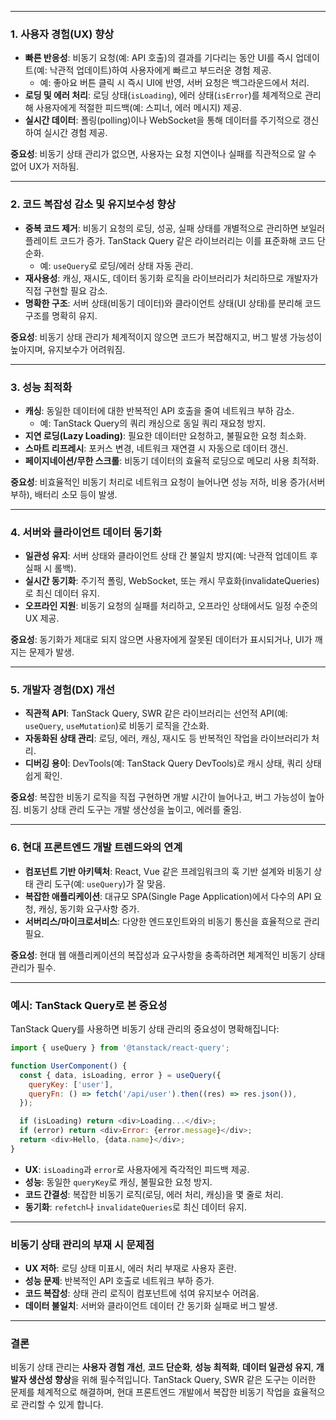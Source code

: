 
---

### **1. 사용자 경험(UX) 향상**
- **빠른 반응성**: 비동기 요청(예: API 호출)의 결과를 기다리는 동안 UI를 즉시 업데이트(예: 낙관적 업데이트)하여 사용자에게 빠르고 부드러운 경험 제공.
  - 예: 좋아요 버튼 클릭 시 즉시 UI에 반영, 서버 요청은 백그라운드에서 처리.
- **로딩 및 에러 처리**: 로딩 상태(`isLoading`), 에러 상태(`isError`)를 체계적으로 관리해 사용자에게 적절한 피드백(예: 스피너, 에러 메시지) 제공.
- **실시간 데이터**: 폴링(polling)이나 WebSocket을 통해 데이터를 주기적으로 갱신하여 실시간 경험 제공.

**중요성**: 비동기 상태 관리가 없으면, 사용자는 요청 지연이나 실패를 직관적으로 알 수 없어 UX가 저하됨.

---

### **2. 코드 복잡성 감소 및 유지보수성 향상**
- **중복 코드 제거**: 비동기 요청의 로딩, 성공, 실패 상태를 개별적으로 관리하면 보일러플레이트 코드가 증가. TanStack Query 같은 라이브러리는 이를 표준화해 코드 단순화.
  - 예: `useQuery`로 로딩/에러 상태 자동 관리.
- **재사용성**: 캐싱, 재시도, 데이터 동기화 로직을 라이브러리가 처리하므로 개발자가 직접 구현할 필요 감소.
- **명확한 구조**: 서버 상태(비동기 데이터)와 클라이언트 상태(UI 상태)를 분리해 코드 구조를 명확히 유지.

**중요성**: 비동기 상태 관리가 체계적이지 않으면 코드가 복잡해지고, 버그 발생 가능성이 높아지며, 유지보수가 어려워짐.

---

### **3. 성능 최적화**
- **캐싱**: 동일한 데이터에 대한 반복적인 API 호출을 줄여 네트워크 부하 감소.
  - 예: TanStack Query의 쿼리 캐싱으로 동일 쿼리 재요청 방지.
- **지연 로딩(Lazy Loading)**: 필요한 데이터만 요청하고, 불필요한 요청 최소화.
- **스마트 리프레시**: 포커스 변경, 네트워크 재연결 시 자동으로 데이터 갱신.
- **페이지네이션/무한 스크롤**: 비동기 데이터의 효율적 로딩으로 메모리 사용 최적화.

**중요성**: 비효율적인 비동기 처리로 네트워크 요청이 늘어나면 성능 저하, 비용 증가(서버 부하), 배터리 소모 등이 발생.

---

### **4. 서버와 클라이언트 데이터 동기화**
- **일관성 유지**: 서버 상태와 클라이언트 상태 간 불일치 방지(예: 낙관적 업데이트 후 실패 시 롤백).
- **실시간 동기화**: 주기적 폴링, WebSocket, 또는 캐시 무효화(invalidateQueries)로 최신 데이터 유지.
- **오프라인 지원**: 비동기 요청의 실패를 처리하고, 오프라인 상태에서도 일정 수준의 UX 제공.

**중요성**: 동기화가 제대로 되지 않으면 사용자에게 잘못된 데이터가 표시되거나, UI가 깨지는 문제가 발생.

---

### **5. 개발자 경험(DX) 개선**
- **직관적 API**: TanStack Query, SWR 같은 라이브러리는 선언적 API(예: `useQuery`, `useMutation`)로 비동기 로직을 간소화.
- **자동화된 상태 관리**: 로딩, 에러, 캐싱, 재시도 등 반복적인 작업을 라이브러리가 처리.
- **디버깅 용이**: DevTools(예: TanStack Query DevTools)로 캐시 상태, 쿼리 상태 쉽게 확인.

**중요성**: 복잡한 비동기 로직을 직접 구현하면 개발 시간이 늘어나고, 버그 가능성이 높아짐. 비동기 상태 관리 도구는 개발 생산성을 높이고, 에러를 줄임.

---

### **6. 현대 프론트엔드 개발 트렌드와의 연계**
- **컴포넌트 기반 아키텍처**: React, Vue 같은 프레임워크의 훅 기반 설계와 비동기 상태 관리 도구(예: `useQuery`)가 잘 맞음.
- **복잡한 애플리케이션**: 대규모 SPA(Single Page Application)에서 다수의 API 요청, 캐싱, 동기화 요구사항 증가.
- **서버리스/마이크로서비스**: 다양한 엔드포인트와의 비동기 통신을 효율적으로 관리 필요.

**중요성**: 현대 웹 애플리케이션의 복잡성과 요구사항을 충족하려면 체계적인 비동기 상태 관리가 필수.

---

### **예시: TanStack Query로 본 중요성**
TanStack Query를 사용하면 비동기 상태 관리의 중요성이 명확해집니다:
```javascript
import { useQuery } from '@tanstack/react-query';

function UserComponent() {
  const { data, isLoading, error } = useQuery({
    queryKey: ['user'],
    queryFn: () => fetch('/api/user').then((res) => res.json()),
  });

  if (isLoading) return <div>Loading...</div>;
  if (error) return <div>Error: {error.message}</div>;
  return <div>Hello, {data.name}</div>;
}
```
- **UX**: `isLoading`과 `error`로 사용자에게 즉각적인 피드백 제공.
- **성능**: 동일한 `queryKey`로 캐싱, 불필요한 요청 방지.
- **코드 간결성**: 복잡한 비동기 로직(로딩, 에러 처리, 캐싱)을 몇 줄로 처리.
- **동기화**: `refetch`나 `invalidateQueries`로 최신 데이터 유지.

---

### **비동기 상태 관리의 부재 시 문제점**
- **UX 저하**: 로딩 상태 미표시, 에러 처리 부재로 사용자 혼란.
- **성능 문제**: 반복적인 API 호출로 네트워크 부하 증가.
- **코드 복잡성**: 상태 관리 로직이 컴포넌트에 섞여 유지보수 어려움.
- **데이터 불일치**: 서버와 클라이언트 데이터 간 동기화 실패로 버그 발생.

---

### **결론**
비동기 상태 관리는 **사용자 경험 개선**, **코드 단순화**, **성능 최적화**, **데이터 일관성 유지**, **개발자 생산성 향상**을 위해 필수적입니다. TanStack Query, SWR 같은 도구는 이러한 문제를 체계적으로 해결하며, 현대 프론트엔드 개발에서 복잡한 비동기 작업을 효율적으로 관리할 수 있게 합니다.

